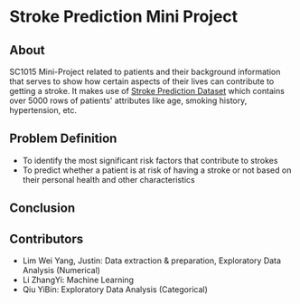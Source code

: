 # Stroke Prediction Mini Project

## About
SC1015 Mini-Project related to patients and their background information that serves to show how certain aspects of their lives can contribute to getting a stroke. It makes use of [Stroke Prediction Dataset](https://www.kaggle.com/datasets/fedesoriano/stroke-prediction-dataset) which contains over 5000 rows of patients' attributes like age, smoking history, hypertension, etc. 

## Problem Definition
- To identify the most significant risk factors that contribute to strokes
- To predict whether a patient is at risk of having a stroke or not based on their personal health and other characteristics

## Conclusion

## Contributors
- Lim Wei Yang, Justin: Data extraction & preparation, Exploratory Data Analysis (Numerical)
- Li ZhangYi: Machine Learning
- Qiu YiBin: Exploratory Data Analysis (Categorical)

